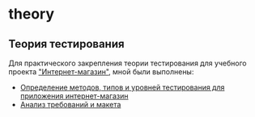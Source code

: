 # theory
## Теория тестирования
Для практического закрепления теории тестирования для учебного проекта ["Интернет-магазин"](https://demoshopping.ru/), мной были выполнены:
 - [Определение методов, типов и уровней тестирования для приложения интернет-магазин](https://docs.google.com/spreadsheets/d/1zajdAEMyAUXUqHG-q9TE43Rlm8WFqw8SMbLVj1zg9fM/edit?usp=sharing)
 - [Анализ требований и макета](https://docs.google.com/spreadsheets/d/1Hoi_DD9saXxxi8FykKX1mCsMl6eSJzHdOwRVhyVqu7I/edit?usp=sharing)
